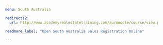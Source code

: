 ```yaml
---
menu: South Australia

redirects2:
  url: http://www.academyrealestatetraining.com/au/moodle/course/view.php?id=127

readmore_label: "Open South Australia Sales Registration Online"

---
```

